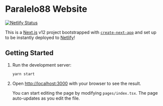# Paralelo88 Website

[![Netlify Status](https://api.netlify.com/api/v1/badges/3c9ef262-70e9-4405-8b9a-7cc4f5b6a99f/deploy-status)](https://app.netlify.com/sites/paralelo88/deploys)

This is a [Next.js](https://nextjs.org/) v12 project bootstrapped with [`create-next-app`](https://github.com/vercel/next.js/tree/canary/packages/create-next-app) and set up to be instantly deployed to [Netlify](https://url.netlify.com/SyTBPVamO)!

## Getting Started

1. Run the development server:

   ```bash
   yarn start
   ```

2. Open [http://localhost:3000](http://localhost:3000) with your browser to see the result.

   You can start editing the page by modifying `pages/index.tsx`. The page auto-updates as you edit the file.
